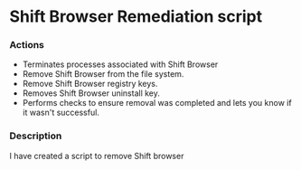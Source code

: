 # Shift Browser Remediation script

### Actions
- Terminates processes associated with Shift Browser
- Remove Shift Browser from the file system.
- Remove Shift Browser registry keys.
- Removes Shift Browser uninstall key.
- Performs checks to ensure removal was completed and lets you know if it wasn't successful.

### Description
I have created a script to remove Shift browser
